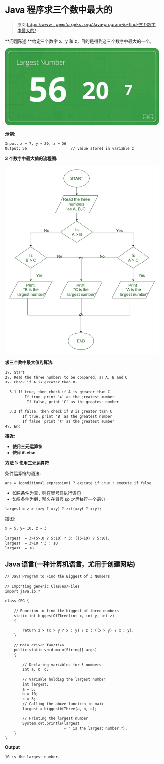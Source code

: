 # Java 程序求三个数中最大的

> 原文:[https://www . geesforgeks . org/Java-program-to-find-三个数字中最大的/](https://www.geeksforgeeks.org/java-program-to-find-the-largest-of-three-numbers/)

**问题陈述:**给定三个数字 x、y 和 z，目的是得到这三个数字中最大的一个。

![](img/c41496807dc9718900368b02aa5d7615.png)

**示例:**

```
Input: x = 7, y = 20, z = 56
Output: 56                    // value stored in variable z
```

**3 个数字中最大值的流程图:**

![](img/883ef214076d1eb6b05c5d53a4768d16.png)

**求三个数中最大值的算法:**

```
1\. Start
2\. Read the three numbers to be compared, as A, B and C
3\. Check if A is greater than B.

  3.1 If true, then check if A is greater than C
         If true, print 'A' as the greatest number
          If false, print 'C' as the greatest number

  3.2 If false, then check if B is greater than C
        If true, print 'B' as the greatest number
        If false, print 'C' as the greatest number
4\. End
```

**接近:**

*   **使用三元运算符**
*   **使用 if-else**

**方法 1:** **使用三元运算符**

条件运算符的语法:

```
ans = (conditional expression) ? execute if true : execute if false
```

*   如果条件为真，则在冒号前执行语句
*   如果条件为假，那么在冒号 so 之后执行一个语句

```
largest = z > (x>y ? x:y) ? z:((x>y) ? x:y);
```

插图:

```
x = 5, y= 10, z = 3

largest  = 3>(5>10 ? 5:10) ? 3: ((5>10) ? 5:10);
largest  = 3>10 ? 3 : 10
largest  = 10
```

## Java 语言(一种计算机语言，尤用于创建网站)

```
// Java Program to Find the Biggest of 3 Numbers

// Importing generic Classes/Files
import java.io.*;

class GFG {

    // Function to find the biggest of three numbers
    static int biggestOfThree(int x, int y, int z)
    {

        return z > (x > y ? x : y) ? z : ((x > y) ? x : y);
    }

    // Main driver function
    public static void main(String[] args)
    {

        // Declaring variables for 3 numbers
        int a, b, c;

        // Variable holding the largest number
        int largest;
        a = 5;
        b = 10;
        c = 3;
        // Calling the above function in main
        largest = biggestOfThree(a, b, c);

        // Printing the largest number
        System.out.println(largest
                           + " is the largest number.");
    }
}
```

**Output**

```
10 is the largest number.
```